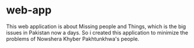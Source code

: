 # web-app
This web application is about Missing people and Things, which is the big issues in Pakistan now a days. So i created this application to minimize the problems of Nowshera Khyber Pakhtunkhwa's people.
